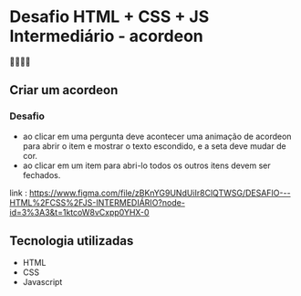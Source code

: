 # Desafio HTML + CSS + JS Intermediário - acordeon
🐱‍👤🐱‍👤

## Criar um acordeon
### Desafio
- ao clicar em uma pergunta deve acontecer
uma animação de acordeon para abrir o item
e mostrar o texto escondido, e a seta deve
mudar de cor.
- ao clicar em um item para abri-lo todos os
outros itens devem ser fechados.

link : https://www.figma.com/file/zBKnYG9UNdUiIr8ClQTWSG/DESAFIO---HTML%2FCSS%2FJS-INTERMEDIÁRIO?node-id=3%3A3&t=1ktcoW8vCxpp0YHX-0

## Tecnologia utilizadas
- HTML
- CSS
- Javascript
